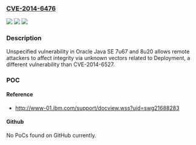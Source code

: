 ### [CVE-2014-6476](https://cve.mitre.org/cgi-bin/cvename.cgi?name=CVE-2014-6476)
![](https://img.shields.io/static/v1?label=Product&message=n%2Fa&color=blue)
![](https://img.shields.io/static/v1?label=Version&message=n%2Fa&color=blue)
![](https://img.shields.io/static/v1?label=Vulnerability&message=n%2Fa&color=brighgreen)

### Description

Unspecified vulnerability in Oracle Java SE 7u67 and 8u20 allows remote attackers to affect integrity via unknown vectors related to Deployment, a different vulnerability than CVE-2014-6527.

### POC

#### Reference
- http://www-01.ibm.com/support/docview.wss?uid=swg21688283

#### Github
No PoCs found on GitHub currently.

